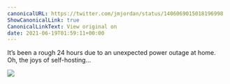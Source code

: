 ```yaml
---
canonicalURL: https://twitter.com/jmjordan/status/1406069015018196998
ShowCanonicalLink: true
CanonicalLinkText: View original on
date: 2021-06-19T01:59:11+00:00
---
```

It’s been a rough 24 hours due to an unexpected power outage at home. Oh, the joys of self-hosting…

![](/images/1406069015018196998-E4NcUWvXMAAr9Hs.jpg)